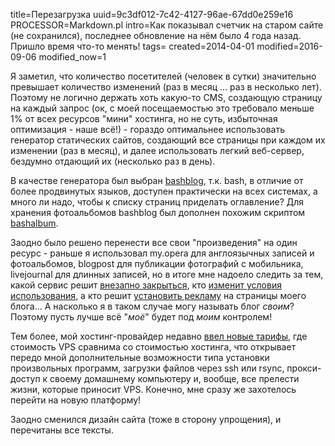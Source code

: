 title=Перезагрузка
uuid=9c3df012-7c42-4127-96ae-67dd0e259e16
PROCESSOR=Markdown.pl
intro=Как показывал счетчик на старом сайте (не сохранился), последнее обновление на нём было 4 года назад. Пришло время что-то менять!
tags=
created=2014-04-01
modified=2016-09-06
modified_now=1


Я заметил, что количество посетителей (человек в сутки) значительно превышает количество изменений (раз в месяц ... раз в несколько лет). Поэтому не логично держать хоть какую-то CMS, создающую страницу на каждый запрос (ок, с моей посещаемостью это требовало меньше 1% от всех ресурсов "мини" хостинга, но не суть, избыточная оптимизация - наше всё!) - гораздо оптимальнее использовать генератор статических сайтов, создающий все страницы при каждом их изменении (раз в месяц), и далее использовать легкий веб-сервер, бездумно отдающий их (несколько раз в день).

В качестве генератора был выбран [bashblog](https://github.com/cfenollosa/bashblog/), т.к. bash, в отличие от более продвинутых языков, доступен практически на всех системах, а много ли надо, чтобы к списку страниц приделать оглавление? Для хранения фотоальбомов bashblog был дополнен похожим скриптом [bashalbum](https://github.com/Lex-2008/bashalbum).

Заодно было решено перенести все свои "произведения" на один ресурс - раньше я использовал my.opera для англоязычных записей и фотоальбомов, blogpost для публикации фотографий с мобильника, livejournal для длинных записей, но в итоге мне надоело следить за тем, какой сервис решит [внезапно закрыться](http://www.opera.com/ru/whereismyopera), кто [изменит условия использования](http://www.google.com/intl/ru/policies/terms/changes/), а кто решит [установить рекламу](http://news.livejournal.com/91919.html) на страницы моего блога...
А насколько я в таком случае могу называть блог _своим_?
Поэтому пусть лучше всё "_моё_" будет под _моим_ контролем!

Тем более, мой хостинг-провайдер недавно [ввел новые тарифы](http://infobox.ru/blog/director-column/perehod-na-novuju-platformu-okazanija-uslug/), где стоимость VPS сравнима со стоимостью хостинга, что открывает передо мной дополнительные возможности типа установки произвольных программ, загрузки файлов через ssh или rsync, прокси-доступ к своему домашнему компьютеру и, вообще, все прелести жизни, которые приносит VPS. Конечно, мне сразу же захотелось перейти на новую платформу!

Заодно сменился дизайн сайта (тоже в сторону упрощения), и перечитаны все тексты.
